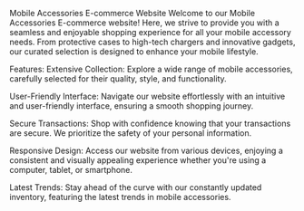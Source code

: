 
Mobile Accessories E-commerce Website
Welcome to our Mobile Accessories E-commerce website! Here, we strive to provide you with a seamless and enjoyable shopping experience for all your mobile accessory needs. From protective cases to high-tech chargers and innovative gadgets, our curated selection is designed to enhance your mobile lifestyle.

Features:
Extensive Collection: Explore a wide range of mobile accessories, carefully selected for their quality, style, and functionality.

User-Friendly Interface: Navigate our website effortlessly with an intuitive and user-friendly interface, ensuring a smooth shopping journey.

Secure Transactions: Shop with confidence knowing that your transactions are secure. We prioritize the safety of your personal information.

Responsive Design: Access our website from various devices, enjoying a consistent and visually appealing experience whether you're using a computer, tablet, or smartphone.

Latest Trends: Stay ahead of the curve with our constantly updated inventory, featuring the latest trends in mobile accessories.
